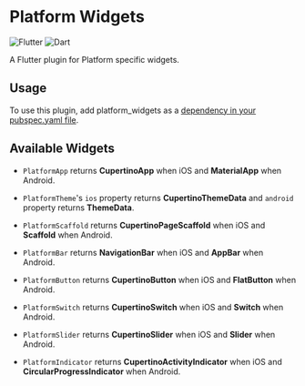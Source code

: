 # Platform Widgets

![Flutter](https://img.shields.io/badge/sdk-Flutter-9cf)
![Dart](https://img.shields.io/badge/language-Dart-blue)

A Flutter plugin for Platform specific widgets.

## Usage
To use this plugin, add platform_widgets as a [dependency in your pubspec.yaml file](https://flutter.io/platform-plugins/).

## Available Widgets

- `PlatformApp` returns **CupertinoApp** when iOS and **MaterialApp** when Android.

- `PlatformTheme`'s `ios` property returns **CupertinoThemeData** and `android` property returns **ThemeData**.

- `PlatformScaffold` returns **CupertinoPageScaffold** when iOS and **Scaffold** when Android.

- `PlatformBar` returns **NavigationBar** when iOS and **AppBar** when Android.

- `PlatformButton` returns **CupertinoButton** when iOS and **FlatButton** when Android.

- `PlatformSwitch` returns **CupertinoSwitch** when iOS and **Switch** when Android.

- `PlatformSlider` returns **CupertinoSlider** when iOS and **Slider** when Android.

- `PlatformIndicator` returns **CupertinoActivityIndicator** when iOS and **CircularProgressIndicator** when Android.


